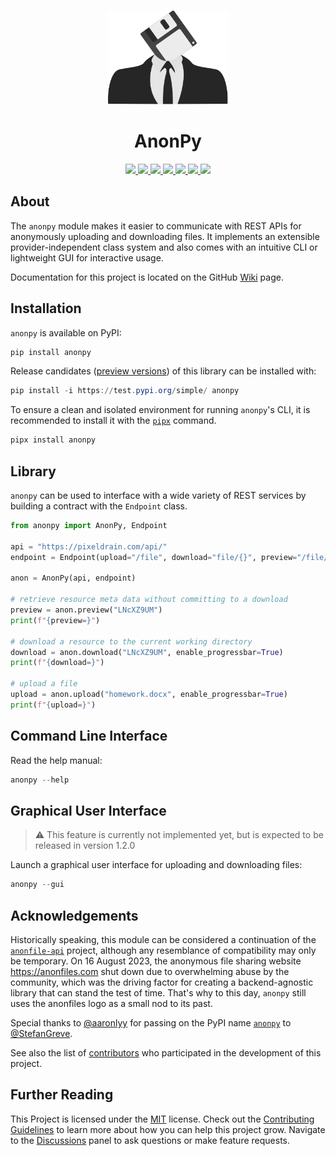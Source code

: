<div align="center">
  <a href="https://github.com/advanced-systems/anonpy" title="Project Logo">
    <img height="150" style="margin-top:15px" src="https://raw.githubusercontent.com/advanced-systems/anonpy/master/logo.svg">
  </a>
  <h1>AnonPy</h1>
  <div>
    <a href="https://github.com/Advanced-Systems/anonpy/actions/workflows/python-build-test.yml" target="_blank" title="Python Build Test">
        <img src="https://github.com/Advanced-Systems/anonpy/actions/workflows/python-build-test.yml/badge.svg">
    </a>
    <a href="https://github.com/Advanced-Systems/anonpy/actions/workflows/codeql.yml" target="_blank" title="Code QL">
        <img src="https://github.com/Advanced-Systems/anonpy/actions/workflows/codeql.yml/badge.svg">
    </a>
    <a href="https://codecov.io/gh/Advanced-Systems/anonpy" target="_blank" title="Code Coverage">
        <img src="https://codecov.io/gh/Advanced-Systems/anonpy/graph/badge.svg?token=64NLA38DP4">
    </a>
    <a href="https://pypistats.org/packages/anonpy" target="_blank" title="Downloads per Month">
        <img src="https://img.shields.io/pypi/dm/anonpy?label=Downloads">
    </a>
    <a href="https://www.python.org/downloads/release/python-3120/" target="_blank" title="Supported Python Version">
        <img src="https://img.shields.io/pypi/pyversions/anonpy?label=Python">
    </a>
    <a href="https://github.com/Advanced-Systems/anonpy" target="_blank" title="Release Version">
        <img src="https://img.shields.io/pypi/v/anonpy?color=blue&label=Release">
    </a>
    <a href="https://github.com/Advanced-Systems/anonpy/blob/master/LICENSE" target="_blank" title="License">
        <img src="https://img.shields.io/badge/License-MIT-blue.svg">
    </a>
  </div>
</div>

## About

The `anonpy` module makes it easier to communicate with REST APIs for anonymously
uploading and downloading files. It implements an extensible provider-independent
class system and also comes with an intuitive CLI or lightweight GUI for interactive
usage.

Documentation for this project is located on the GitHub
[Wiki](https://github.com/Advanced-Systems/anonpy/wiki)
page.

## Installation

`anonpy` is available on PyPI:

```powershell
pip install anonpy
```

Release candidates
([preview versions](https://test.pypi.org/project/anonpy/))
of this library can be installed with:

```powershell
pip install -i https://test.pypi.org/simple/ anonpy
```

To ensure a clean and isolated environment for running `anonpy`'s CLI, it is
recommended to install it with the [`pipx`](https://pypa.github.io/pipx/) command.

```powershell
pipx install anonpy
```

## Library

`anonpy` can be used to interface with a wide variety of REST services by
building a contract with the `Endpoint` class.

```python
from anonpy import AnonPy, Endpoint

api = "https://pixeldrain.com/api/"
endpoint = Endpoint(upload="/file", download="file/{}", preview="/file/{}/info")

anon = AnonPy(api, endpoint)

# retrieve resource meta data without committing to a download
preview = anon.preview("LNcXZ9UM")
print(f"{preview=}")

# download a resource to the current working directory
download = anon.download("LNcXZ9UM", enable_progressbar=True)
print(f"{download=}")

# upload a file
upload = anon.upload("homework.docx", enable_progressbar=True)
print(f"{upload=}")
```

## Command Line Interface

Read the help manual:

```powershell
anonpy --help
```

## Graphical User Interface

> ⚠ This feature is currently not implemented yet, but is expected to be released
> in version 1.2.0

Launch a graphical user interface for uploading and downloading files:

```powershell
anonpy --gui
```

## Acknowledgements

Historically speaking, this module can be considered a continuation of the
[`anonfile-api`](https://github.com/nstrydom2/anonfile-api/) project, although
any resemblance of compatibility may only be temporary. On 16 August 2023, the
anonymous file sharing website <https://anonfiles.com> shut down due to overwhelming
abuse by the community, which was the driving factor for creating a backend-agnostic
library that can stand the test of time. That's why to this day, `anonpy` still
uses the anonfiles logo as a small nod to its past.

Special thanks to [@aaronlyy](https://github.com/aaronlyy) for passing on the
PyPI name [`anonpy`](https://pypi.org/project/anonpy/) to [@StefanGreve](https://github.com/aaronlyy).

See also the list of
[contributors](https://github.com/Advanced-Systems/anonpy/contributors)
who participated in the development of this project.

## Further Reading

This Project is licensed under the
[MIT](https://github.com/Advanced-Systems/anonpy/blob/master/LICENSE)
license.
Check out the
[Contributing Guidelines](https://github.com/Advanced-Systems/anonpy/blob/master/CONTRIBUTING.md)
to learn more about how you can help this project grow.
Navigate to the
[Discussions](https://github.com/Advanced-Systems/anonpy/discussions)
panel to ask questions or make feature requests.

